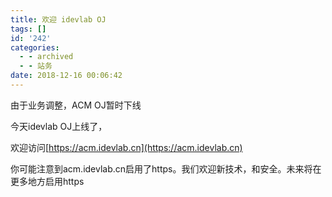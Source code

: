 ```yaml
---
title: 欢迎 idevlab OJ
tags: []
id: '242'
categories:
  - - archived
  - - 站务
date: 2018-12-16 00:06:42
---
```


由于业务调整，ACM OJ暂时下线

今天idevlab OJ上线了，

欢迎访问[https://acm.idevlab.cn](https://acm.idevlab.cn)

你可能注意到acm.idevlab.cn启用了https。我们欢迎新技术，和安全。未来将在更多地方启用https